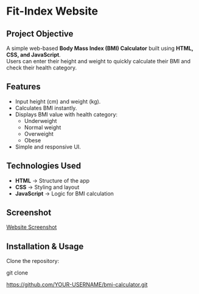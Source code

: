 # Fit-Index Website

## **Project Objective**
A simple web-based **Body Mass Index (BMI) Calculator** built using **HTML, CSS, and JavaScript**.  
Users can enter their height and weight to quickly calculate their BMI and check their health category.

## **Features**
- Input height (cm) and weight (kg).
- Calculates BMI instantly.
- Displays BMI value with health category:
  - Underweight
  - Normal weight
  - Overweight
  - Obese
- Simple and responsive UI.

##  **Technologies Used**
- **HTML** → Structure of the app
- **CSS** → Styling and layout
- **JavaScript** → Logic for BMI calculation

## **Screenshot**
[Website Screenshot](screenshot.png) 

## **Installation & Usage**
 Clone the repository:
 
   git clone 
   
   https://github.com/YOUR-USERNAME/bmi-calculator.git
